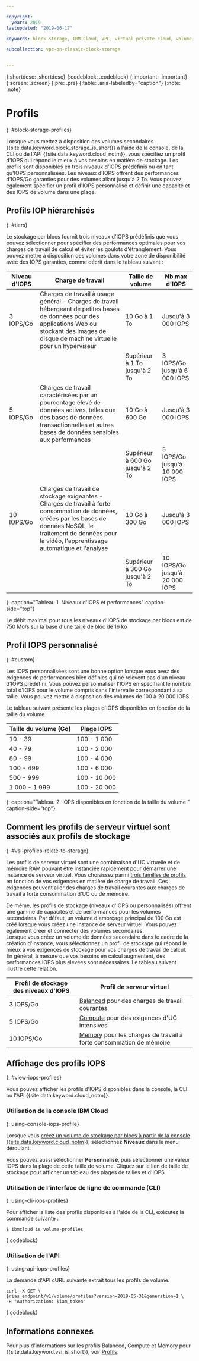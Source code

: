 ```yaml
---

copyright:
  years: 2019
lastupdated: "2019-06-17"

keywords: block storage, IBM Cloud, VPC, virtual private cloud, volume, profile, volume profile, data storage, storage profile, virtual server instance, instance

subcollection: vpc-on-classic-block-storage


---
```


{:shortdesc: .shortdesc}
{:codeblock: .codeblock}
{:important: .important}
{:screen: .screen}
{:pre: .pre}
{:table: .aria-labeledby="caption"}
{:note: .note}


# Profils
{: #block-storage-profiles}

Lorsque vous mettez à disposition des volumes secondaires {{site.data.keyword.block_storage_is_short}} à l'aide de la console, de la CLI ou de l'API {{site.data.keyword.cloud_notm}}, vous spécifiez un profil d'IOPS qui répond le mieux à vos besoins en matière de stockage. Les profils sont disponibles en trois niveaux d'IOPS prédéfinis ou en tant qu'IOPS personnalisées. Les niveaux d'IOPS offrent des performances d'IOPS/Go garanties pour des volumes allant jusqu'à 2 To. Vous pouvez également spécifier un profil d'IOPS personnalisé et définir une capacité et des IOPS de volume dans une plage. 

## Profils IOP hiérarchisés
{: #tiers}

Le stockage par blocs fournit trois niveaux d'IOPS prédéfinis que vous pouvez sélectionner pour spécifier des performances optimales pour vos charges de travail de calcul et éviter les goulots d'étranglement. Vous pouvez mettre à disposition des volumes dans votre zone de disponibilité avec des IOPS garanties, comme décrit dans le tableau suivant : 

| Niveau d'IOPS | Charge de travail | Taille de volume | Nb max d'IOPS |
|-----------|----------|-------------|----------|
| 3 IOPS/Go | Charges de travail à usage général - Charges de travail hébergeant de petites bases de données pour des applications Web ou stockant des images de disque de machine virtuelle pour un hyperviseur | 10 Go à 1 To | Jusqu'à 3 000 IOPS |
| | | Supérieur à 1 To jusqu'à 2 To | 3 IOPS/Go jusqu'à 6 000 IOPS |
| 5 IOPS/Go | Charges de travail caractérisées par un pourcentage élevé de données actives, telles que des bases de données transactionnelles et autres bases de données sensibles aux performances | 10 Go à 600 Go | Jusqu'à 3 000 IOPS |
| | | Supérieur à 600 Go jusqu'à 2 To | 5 IOPS/Go jusqu'à 10 000 IOPS |
| 10 IOPS/Go | Charges de travail de stockage exigeantes - Charges de travail à forte consommation de données, créées par les bases de données NoSQL, le traitement de données pour la vidéo, l'apprentissage automatique et l'analyse | 10 Go à 300 Go | Jusqu'à 3 000 IOPS |
| | | Supérieur à 300 Go jusqu'à 2 To | 10 IOPS/Go jusqu'à 20 000 IOPS |
{: caption="Tableau 1. Niveaux d'IOPS et performances" caption-side="top"}

Le débit maximal pour tous les niveaux d'IOPS de stockage par blocs est de 750 Mo/s sur la base d'une taille de bloc de 16 ko 

## Profil IOPS personnalisé 
{: #custom}

Les IOPS personnalisées sont une bonne option lorsque vous avez des exigences de performances bien définies qui ne relèvent pas d'un niveau d'IOPS prédéfini. Vous pouvez personnaliser l'IOPS en spécifiant le nombre total d'IOPS pour le volume compris dans l'intervalle correspondant à sa taille. Vous pouvez mettre à disposition des volumes de 100 à 20 000 IOPS. 

Le tableau suivant présente les plages d'IOPS disponibles en fonction de la taille du volume. 

| Taille du volume (Go) | Plage IOPS |
|-------------|--------------|
| 10 - 39   | 100 - 1 000 |
| 40 - 79 | 100 - 2 000 |
| 80 - 99 | 100 - 4 000 |
| 100 - 499 | 100 - 6 000 |
| 500 - 999 | 100 - 10 000 |
| 1 000 - 1 999 | 100 - 20 000 |
{: caption="Tableau 2. IOPS disponibles en fonction de la taille du volume " caption-side="top"}

## Comment les profils de serveur virtuel sont associés aux profils de stockage 
{: #vsi-profiles-relate-to-storage}

Les profils de serveur virtuel sont une combinaison d'UC virtuelle et de mémoire RAM pouvant être instanciée rapidement pour démarrer une instance de serveur virtuel. Vous choisissez parmi [trois familles de profils](/docs/vpc-on-classic-vsi?topic=vpc-on-classic-vsi-profiles) en fonction de vos exigences en matière de charge de travail. Ces exigences peuvent aller des charges de travail courantes aux charges de travail à forte consommation d'UC ou de mémoire.   

De même, les profils de stockage (niveaux d'IOPS ou personnalisés) offrent une gamme de capacités et de performances pour les volumes secondaires. Par défaut, un volume d'amorçage principal de 100 Go est créé lorsque vous créez une instance de serveur virtuel. Vous pouvez également créer et connecter des volumes secondaires.   
Lorsque vous créez un volume de données secondaire dans le cadre de la création d'instance, vous sélectionnez un profil de stockage qui répond le mieux à vos exigences de stockage pour vos charges de travail de calcul. En général, à mesure que vos besoins en calcul augmentent, des performances IOPS plus élevées sont nécessaires. Le tableau suivant illustre cette relation. 

| Profil de stockage des niveaux d'IOPS | Profil de serveur virtuel |
|-----------------|------------------------|
| 3 IOPS/Go       | [Balanced](/docs/vpc-on-classic-vsi?topic=vpc-on-classic-vsi-profiles#balanced) pour des charges de travail courantes |
| 5 IOPS/Go       | [Compute](/docs/vpc-on-classic-vsi?topic=vpc-on-classic-vsi-profiles#compute) pour des exigences d'UC intensives |
| 10 IOPS/Go      | [Memory](/docs/vpc-on-classic-vsi?topic=vpc-on-classic-vsi-profiles#memory) pour les charges de travail à forte consommation de mémoire |

## Affichage des profils IOPS 
{: #view-iops-profiles}

Vous pouvez afficher les profils d'IOPS disponibles dans la console, la CLI ou l'API {{site.data.keyword.cloud_notm}}. 

### Utilisation de la console IBM Cloud
{: using-console-iops-profile}

 Lorsque vous [créez un volume de stockage par blocs à partir de la console {{site.data.keyword.cloud_notm}}](/docs/vpc-on-classic-block-storage?topic=vpc-on-classic-block-storage-creating-block-storage), sélectionnez **Niveaux** dans le menu déroulant.

 Vous pouvez aussi sélectionner **Personnalisé**, puis sélectionner une valeur IOPS dans la plage de cette taille de volume. Cliquez sur le lien de taille de stockage pour afficher un tableau des plages de tailles et d'IOPS. 

 ### Utilisation de l'interface de ligne de commande (CLI)
 {: using-cli-iops-profiles}

 Pour afficher la liste des profils disponibles à l'aide de la CLI, exécutez la commande suivante : 
```
$ ibmcloud is volume-profiles
```
{:codeblock}

### Utilisation de l'API
{: using-api-iops-profiles}

La demande d'API cURL suivante extrait tous les profils de volume. 

```
curl -X GET \
$rias_endpoint/v1/volume/profiles?version=2019-05-31&generation=1 \
-H "Authorization: $iam_token"
```
{:codeblock}

## Informations connexes

Pour plus d'informations sur les profils Balanced, Compute et Memory pour {{site.data.keyword.vsi_is_short}}, voir [Profils](/docs/vpc-on-classic-vsi?topic=vpc-on-classic-vsi-profiles).
